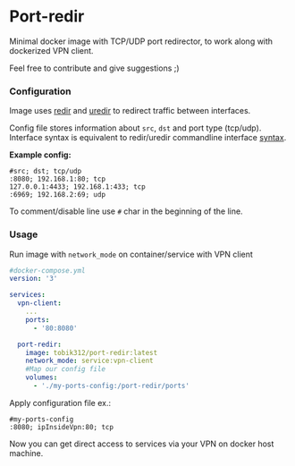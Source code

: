 # Port-redir
Minimal docker image with TCP/UDP port redirector, to work along with dockerized VPN client.

Feel free to contribute and give suggestions ;)

### Configuration
Image uses [redir](https://github.com/troglobit/redir "redir") and [uredir](https://github.com/troglobit/uredir "uredir") to redirect traffic between interfaces. 

Config file stores information about `src`, `dst` and port type (tcp/udp). Interface syntax is equivalent to redir/uredir commandline interface [syntax](https://github.com/troglobit/redir#usage "cmd syntax").

**Example config:**
```
#src; dst; tcp/udp
:8080; 192.168.1:80; tcp
127.0.0.1:4433; 192.168.1:433; tcp
:6969; 192.168.2:69; udp
```

To comment/disable line use `#` char in the beginning of the line.

### Usage
Run image with `network_mode` on container/service with VPN client

```yaml
#docker-compose.yml
version: '3'

services:
  vpn-client:
    ...
    ports:
      - '80:8080'

  port-redir:
    image: tobik312/port-redir:latest
    network_mode: service:vpn-client
    #Map our config file
    volumes:
      - './my-ports-config:/port-redir/ports'
```

Apply configuration file ex.:
```
#my-ports-config
:8080; ipInsideVpn:80; tcp
```

Now you can get direct access to services via your VPN on docker host machine.
